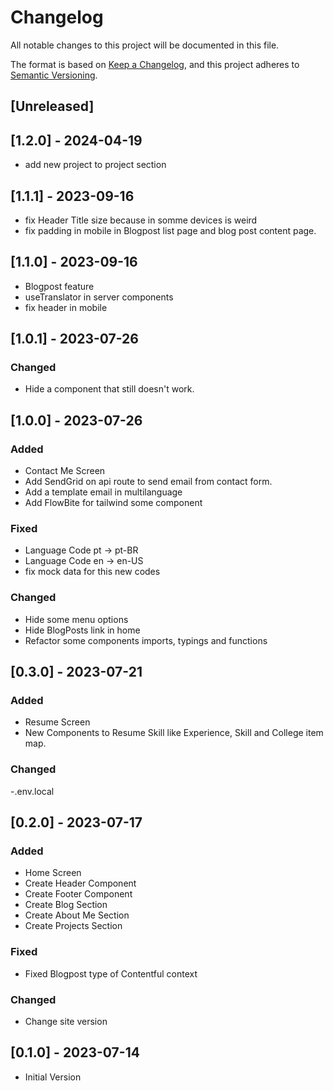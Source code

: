 # Changelog

All notable changes to this project will be documented in this file.

The format is based on [Keep a Changelog](https://keepachangelog.com/en/1.0.0/),
and this project adheres to [Semantic Versioning](https://semver.org/spec/v2.0.0.html).

## [Unreleased]

## [1.2.0] - 2024-04-19

- add new project to project section

## [1.1.1] - 2023-09-16

- fix Header Title size because in somme devices is weird
- fix padding in mobile in Blogpost list page and blog post content page.

## [1.1.0] - 2023-09-16

- Blogpost feature
- useTranslator in server components
- fix header in mobile

## [1.0.1] - 2023-07-26

### Changed

- Hide a component that still doesn't work.

## [1.0.0] - 2023-07-26

### Added

- Contact Me Screen
- Add SendGrid on api route to send email from contact form.
- Add a template email in multilanguage
- Add FlowBite for tailwind some component

### Fixed

- Language Code pt -> pt-BR
- Language Code en -> en-US
- fix mock data for this new codes

### Changed

- Hide some menu options
- Hide BlogPosts link in home
- Refactor some components imports, typings and functions

## [0.3.0] - 2023-07-21

### Added

- Resume Screen
- New Components to Resume Skill like Experience, Skill and College item map.

### Changed

-.env.local

## [0.2.0] - 2023-07-17

### Added

- Home Screen
- Create Header Component
- Create Footer Component
- Create Blog Section
- Create About Me Section
- Create Projects Section

### Fixed

- Fixed Blogpost type of Contentful context

### Changed

- Change site version

## [0.1.0] - 2023-07-14

- Initial Version
